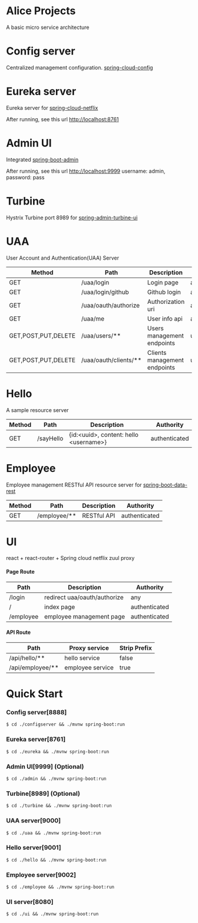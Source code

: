 Alice Projects
==============
A basic micro service architecture

Config server
=============
Centralized management configuration. [spring-cloud-config](http://cloud.spring.io/spring-cloud-config/)

Eureka server
=============
Eureka server for [spring-cloud-netflix](https://cloud.spring.io/spring-cloud-netflix/)

After running, see this url [http://localhost:8761](http://localhost:8761)

Admin UI
========
Integrated [spring-boot-admin](http://codecentric.github.io/spring-boot-admin/1.5.4)

After running, see this url [http://localhost:9999](http://localhost:9999) username: admin, password: pass

Turbine
=======
Hystrix Turbine port 8989 for [spring-admin-turbine-ui](http://codecentric.github.io/spring-boot-admin/1.5.4/#_turbine_ui_module)

UAA
===
User Account and Authentication(UAA) Server

| Method | Path | Description | Authority |
| --- | --- | --- | --- |
| GET | /uaa/login | Login page | any |
| GET | /uaa/login/github | Github login | any |
| GET | /uaa/oauth/authorize | Authorization uri | any |
| GET | /uaa/me | User info api | authenticated |
| GET,POST,PUT,DELETE | /uaa/users/** | Users management endpoints | uaa.admin |
| GET,POST,PUT,DELETE| /uaa/oauth/clients/** | Clients management endpoints | uaa.admin |

Hello
=====
A sample resource server

| Method | Path | Description | Authority |
| --- | --- | --- | --- |
| GET | /sayHello | {id:&lt;uuid&gt;, content: hello &lt;username&gt;} | authenticated |


Employee
========
Employee management RESTful API resource server for [spring-boot-data-rest](https://docs.spring.io/spring-data/rest/docs/current/reference/html)

| Method | Path | Description | Authority |
| --- | --- | --- | --- |
| GET | /employee/** | RESTful API | authenticated |

UI
==
react + react-router + Spring cloud netflix zuul proxy

#### Page Route
| Path | Description | Authority |
| --- | --- | --- |
| /login | redirect uaa/oauth/authorize | any |
| / | index page | authenticated |
| /employee | employee management page | authenticated |

#### API Route
| Path | Proxy service | Strip Prefix |
| --- | --- | --- |
| /api/hello/** | hello service | false |
| /api/employee/** | employee service | true |

Quick Start
===========

### Config server[8888]
```
$ cd ./configserver && ./mvnw spring-boot:run
```

### Eureka server[8761]
```
$ cd ./eureka && ./mvnw spring-boot:run
```

### Admin UI[9999] (Optional)
```
$ cd ./admin && ./mvnw spring-boot:run
```

### Turbine[8989] (Optional)
```
$ cd ./turbine && ./mvnw spring-boot:run
```

### UAA server[9000]
```
$ cd ./uaa && ./mvnw spring-boot:run
```

### Hello server[9001]
```
$ cd ./hello && ./mvnw spring-boot:run
```

### Employee server[9002]
```
$ cd ./employee && ./mvnw spring-boot:run
```

### UI server[8080]
```
$ cd ./ui && ./mvnw spring-boot:run
```
